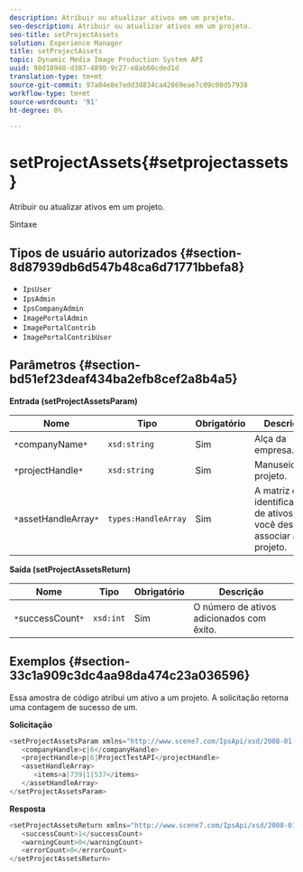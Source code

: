 ```yaml
---
description: Atribuir ou atualizar ativos em um projeto.
seo-description: Atribuir ou atualizar ativos em um projeto.
seo-title: setProjectAssets
solution: Experience Manager
title: setProjectAssets
topic: Dynamic Media Image Production System API
uuid: 98d18948-d387-4890-9c27-e8ab60cded1d
translation-type: tm+mt
source-git-commit: 97a84e8e7edd3d834ca42069eae7c09c00d57938
workflow-type: tm+mt
source-wordcount: '91'
ht-degree: 0%

---
```



# setProjectAssets{#setprojectassets}

Atribuir ou atualizar ativos em um projeto.

Sintaxe

## Tipos de usuário autorizados {#section-8d87939db6d547b48ca6d71771bbefa8}

* `IpsUser`
* `IpsAdmin`
* `IpsCompanyAdmin`
* `ImagePortalAdmin`
* `ImagePortalContrib`
* `ImagePortalContribUser`

## Parâmetros {#section-bd51ef23deaf434ba2efb8cef2a8b4a5}

**Entrada (setProjectAssetsParam)**

| Nome | Tipo | Obrigatório | Descrição |
|---|---|---|---|
| `*`companyName`*` | `xsd:string` | Sim | Alça da empresa. |
| `*`projectHandle`*` | `xsd:string` | Sim | Manuseio do projeto. |
| `*`assetHandleArray`*` | `types:HandleArray` | Sim | A matriz de identificadores de ativos que você deseja associar ao projeto. |

**Saída (setProjectAssetsReturn)**

| Nome | Tipo | Obrigatório | Descrição |
|---|---|---|---|
| `*`successCount`*` | `xsd:int` | Sim | O número de ativos adicionados com êxito. |

## Exemplos {#section-33c1a909c3dc4aa98da474c23a036596}

Essa amostra de código atribui um ativo a um projeto. A solicitação retorna uma contagem de sucesso de um.

**Solicitação**

```java
<setProjectAssetsParam xmlns="http://www.scene7.com/IpsApi/xsd/2008-01-15">
   <companyHandle>c|6</companyHandle>
   <projectHandle>p|6|ProjectTestAPI</projectHandle>
   <assetHandleArray>
      <items>a|739|1|537</items>
   </assetHandleArray>
</setProjectAssetsParam>
```

**Resposta**

```java
<setProjectAssetsReturn xmlns="http://www.scene7.com/IpsApi/xsd/2008-01-15">
   <successCount>1</successCount>
   <warningCount>0</warningCount>
   <errorCount>0</errorCount>
</setProjectAssetsReturn>
```

